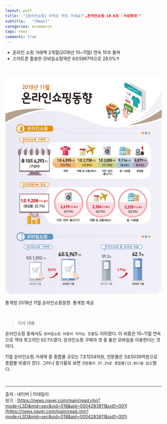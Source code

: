```yaml
---
layout: post
title:  "[온라인쇼핑] 아직도 마트 가세요?"…온라인쇼핑 10.6조 '사상최대'"
subtitle:   "[News]"
categories: ecommerce
tags: news
comments: true
---
```


- 온라인 쇼핑 거래액 2개월(2018년 10~11월) 연속 10조 돌파  
- 스마트폰 활용한 모바일쇼핑액은 6조5967억으로 28.0%↑

<br>


[![news_20190102-s1](/assets/img/devlog/201901/news_20190102.jpg)]()

통계청 2018년 11월 온라인쇼핑동향. 통계청 제공

<br>


> 기사 내용

온라인쇼핑 중에서도 `모바일쇼핑 비중이 커지는 흐름`도 이어졌다. 이 비중은 10~11월 연속으로 역대 최고치인 62.1%였다. 온라인쇼핑 구매자 셋 중 둘은 모바일을 이용한다는 것이다.  

11월 온라인쇼핑 거래액 중 종합몰 규모는 7조1254억원, 전문몰은 3조5039억원으로 종합몰 비중이 컸다. 그러나 증가율로 보면 `전문몰이 37.2%로 종합몰(15.8%)을 압도`했다.

<br>


---
출처 : 네이버 | 이데일리  
링크 : [https://news.naver.com/main/read.nhn?mode=LSD&mid=sec&oid=018&aid=0004283911&sid1=001](https://news.naver.com/main/read.nhn?mode=LSD&mid=sec&oid=018&aid=0004283911&sid1=001)
